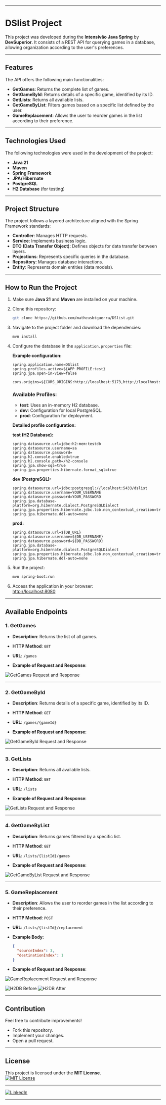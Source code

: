 
---

# DSlist Project

This project was developed during the **Intensivão Java Spring** by **DevSuperior**. It consists of a REST API for querying games in a database, allowing organization according to the user's preferences.

---

## **Features**

The API offers the following main functionalities:

- **GetGames**: Returns the complete list of games.
- **GetGameById**: Returns details of a specific game, identified by its ID.
- **GetLists**: Returns all available lists.
- **GetGameByList**: Filters games based on a specific list defined by the user.
- **GameReplacement**: Allows the user to reorder games in the list according to their preference.

---

## **Technologies Used**

The following technologies were used in the development of the project:

- **Java 21**
- **Maven**
- **Spring Framework**
- **JPA/Hibernate**
- **PostgreSQL**
- **H2 Database** (for testing)

---

## **Project Structure**

The project follows a layered architecture aligned with the Spring Framework standards:

- **Controller**: Manages HTTP requests.
- **Service**: Implements business logic.
- **DTO (Data Transfer Object)**: Defines objects for data transfer between layers.
- **Projections**: Represents specific queries in the database.
- **Repository**: Manages database interactions.
- **Entity**: Represents domain entities (data models).

---

## **How to Run the Project**

1. Make sure **Java 21** and **Maven** are installed on your machine.

2. Clone this repository:

   ```bash
   git clone https://github.com/matheusbtguerra/DSlist.git
   ```

3. Navigate to the project folder and download the dependencies:

   ```bash
   mvn install
   ```

4. Configure the database in the `application.properties` file:

   **Example configuration:**

   ```properties
   spring.application.name=DSlist
   spring.profiles.active=${APP_PROFILE:test}
   spring.jpa.open-in-view=false

   cors.origins=${CORS_ORIGINS:http://localhost:5173,http://localhost:3000}
   ```

   ### Available Profiles:

    - **test**: Uses an in-memory H2 database.
    - **dev**: Configuration for local PostgreSQL.
    - **prod**: Configuration for deployment.

   **Detailed profile configuration:**

   **test (H2 Database):**

   ```properties
   spring.datasource.url=jdbc:h2:mem:testdb
   spring.datasource.username=sa
   spring.datasource.password=
   spring.h2.console.enabled=true
   spring.h2.console.path=/h2-console
   spring.jpa.show-sql=true
   spring.jpa.properties.hibernate.format_sql=true
   ```

   **dev (PostgreSQL):**

   ```properties
   spring.datasource.url=jdbc:postgresql://localhost:5433/dslist
   spring.datasource.username=YOUR_USERNAME
   spring.datasource.password=YOUR_PASSWORD
   spring.jpa.database-platform=org.hibernate.dialect.PostgreSQLDialect
   spring.jpa.properties.hibernate.jdbc.lob.non_contextual_creation=true
   spring.jpa.hibernate.ddl-auto=none
   ```

   **prod:**

   ```properties
   spring.datasource.url=${DB_URL}
   spring.datasource.username=${DB_USERNAME}
   spring.datasource.password=${DB_PASSWORD}
   spring.jpa.database-platform=org.hibernate.dialect.PostgreSQLDialect
   spring.jpa.properties.hibernate.jdbc.lob.non_contextual_creation=true
   spring.jpa.hibernate.ddl-auto=none
   ```

5. Run the project:

   ```bash
   mvn spring-boot:run
   ```

6. Access the application in your browser:\
   [http://localhost:8080](http://localhost:8080)

---

## **Available Endpoints**

### 1. **GetGames**

- **Description**: Returns the list of all games.
- **HTTP Method**: `GET`
- **URL**: `/games`

- **Example of Request and Response**:

![GetGames Request and Response](https://github.com/matheubtguerra/DSlist/screenshots/GetGames.jpg)

---

### 2. **GetGameById**

- **Description**: Returns details of a specific game, identified by its ID.
- **HTTP Method**: `GET`
- **URL**: `/games/{gameId}`

- **Example of Request and Response**:

![GetGameById Request and Response](https://github.com/matheubtguerra/DSlist/screenshots/GetGameById.jpg)

---

### 3. **GetLists**

- **Description**: Returns all available lists.
- **HTTP Method**: `GET`
- **URL**: `/lists`

- **Example of Request and Response**:

![GetLists Request and Response](https://github.com/matheubtguerra/DSlist/screenshots/GetLists.jpg)

---

### 4. **GetGameByList**

- **Description**: Returns games filtered by a specific list.
- **HTTP Method**: `GET`
- **URL**: `/lists/{listId}/games`

- **Example of Request and Response**:

![GetGameByList Request and Response](https://github.com/matheubtguerra/DSlist/screenshots/GetGameByList.jpg)

---

### 5. **GameReplacement**

- **Description**: Allows the user to reorder games in the list according to their preference.

- **HTTP Method**: `POST`
- **URL**: `/lists/{listId}/replacement`

- **Example Body:**

  ```json
  {
    "sourceIndex": 3,
    "destinationIndex": 1
  }
  ```

- **Example of Request and Response**:

![GameReplacement Request and Response](https://github.com/matheubtguerra/DSlist/screenshots/GameReplacement.jpg)

![H2DB Before](https://github.com/matheubtguerra/DSlist/screenshots/H2Before.jpg)
![H2DB After](https://github.com/matheubtguerra/DSlist/screenshots/H2After.jpg)

---

## **Contribution**

Feel free to contribute improvements!

- Fork this repository.
- Implement your changes.
- Open a pull request.

---

## **License**

This project is licensed under the **MIT License**.  
[![MIT License](https://img.shields.io/badge/License-MIT-green)](https://opensource.org/licenses/MIT)

---

[![LinkedIn](https://img.shields.io/badge/LinkedIn-Matheus%20Borges%20de%20Toledo%20Guerra-blue?logo=linkedin&logoColor=white)](https://www.linkedin.com/in/matheus-borges-de-toledo-guerra-2482522b3/)

---
